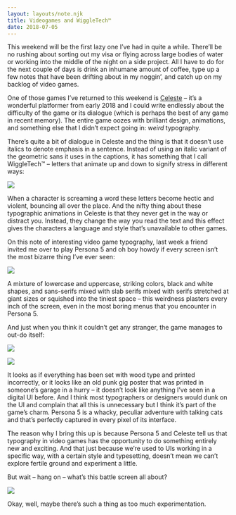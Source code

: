 ```yaml
---
layout: layouts/note.njk
title: Videogames and WiggleTech™️
date: 2018-07-05
---
```


This weekend will be the first lazy one I’ve had in quite a while. There’ll be no rushing about sorting out my visa or flying across large bodies of water or working into the middle of the night on a side project. All I have to do for the next couple of days is drink an inhumane amount of coffee, type up a few notes that have been drifting about in my noggin’, and catch up on my backlog of video games.

One of those games I’ve returned to this weekend is [Celeste](http://www.celestegame.com/) – it’s a wonderful platformer from early 2018 and I could write endlessly about the difficulty of the game or its dialogue (which is perhaps the best of any game in recent memory). The entire game oozes with brilliant design, animations, and something else that I didn’t expect going in: _weird_ typography.

There’s quite a bit of dialogue in Celeste and the thing is that it doesn’t use italics to denote emphasis in a sentence. Instead of using an italic variant of the geometric sans it uses in the captions, it has something that I call WiggleTech™ – letters that animate up and down to signify stress in different ways:

![](https://buttondown.s3.us-west-2.amazonaws.com/images/e529ee4e-1f52-4d11-ad44-cedd34a86453.gif)

When a character is screaming a word these letters become hectic and violent, bouncing all over the place. And the nifty thing about these typographic animations in Celeste is that they never get in the way or distract you. Instead, they change the way you read the text and this effect gives the characters a language and style that’s unavailable to other games.

On this note of interesting video game typography, last week a friend invited me over to play Persona 5 and oh boy howdy if every screen isn’t the most bizarre thing I’ve ever seen:

![](https://buttondown.s3.us-west-2.amazonaws.com/images/8750b842-1c20-418d-817a-1b6d93bb86d2.png)

A mixture of lowercase and uppercase, striking colors, black and white shapes, and sans-serifs mixed with slab serifs mixed with serifs stretched at giant sizes or squished into the tiniest space – this weirdness plasters every inch of the screen, even in the most boring menus that you encounter in Persona 5.

And just when you think it couldn’t get any stranger, the game manages to out-do itself:

![](https://buttondown.s3.us-west-2.amazonaws.com/images/083a674c-c23f-426b-a57a-e4554d6b3688.png)

![](https://buttondown.s3.us-west-2.amazonaws.com/images/b6aa844f-5d31-44a1-9580-bdaac199be93.png)

It looks as if everything has been set with wood type and printed incorrectly, or it looks like an old punk gig poster that was printed in someone’s garage in a hurry – it doesn’t look like anything I’ve seen in a digital UI before. And I think most typographers or designers would dunk on the UI and complain that all this is unnecessary but I think it’s part of the game’s charm. Persona 5 is a whacky, peculiar adventure with talking cats and that’s perfectly captured in every pixel of its interface.

The reason why I bring this up is because Persona 5 and Celeste tell us that typography in video games has the opportunity to do something entirely new and exciting. And that just because we’re used to UIs working in a specific way, with a certain style and typesetting, doesn’t mean we can’t explore fertile ground and experiment a little.

But wait – hang on – what’s this battle screen all about?

![](https://buttondown.s3.us-west-2.amazonaws.com/images/1174cf60-bbf5-4d10-8f57-255e66e4267c.png)

Okay, well, maybe there’s such a thing as too much experimentation.
<br/>
<br/>
<br/>

